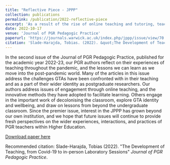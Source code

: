 ```yaml
---
title: "Reflective Piece - JPPP"
collection: publications
permalink: /publication/2022-reflective-piece
excerpt: 'As a result of the rise of online teaching and tutoring, teachers have had to adapt their teaching methods to accommodate the switch in demand of the student. Discussed in this reflection is the consideration of a Masters turned Ph.D. student who had to develop a new style of teaching to help the new generation of UGs in a world where the style of teaching was vastly different to what they remembered as an UG.'
date: 2022-10-17
venue: 'Journal of PGR Pedagogic Practice'
paperurl: 'https://journals.warwick.ac.uk/index.php/jppp/issue/view/70'
citation: 'Slade-Harajda, Tobias. (2022). &quot;The Development of Teaching, from Covid-19 to in-person Laboratory Sessions.&quot; <i>Journal of PGR Pedagogic Practice</i>.'
---
```


In the second issue of the Journal of PGR Pedagogic Practice, published for the academic year 2022-23, our PGR authors reflect on their experiences of teaching throughout the pandemic, and the lessons we can learn as we move into the post-pandemic world. Many of the articles in this issue address the challenges GTAs have been confronted with in their teaching and as a part of their wider identity as postgraduate researchers. Our authors address issues of engagement through online teaching, and the innovative methods they have adopted to facilitate learning. Others engage in the important work of decolonising the classroom, explore GTA identity and wellbeing, and draw on lessons from beyond the undergraduate classroom. Since the premier issue, interest in the JPPP has grown beyond our own institution, and we hope that future issues will continue to provide fresh perspectives on the wider experiences, interactions, and practices of PGR teachers within Higher Education.

[Download paper here](http://tobiassh0.github.io/files/reflective-piece-tobias.pdf)

Recommended citation: Slade-Harajda, Tobias (2022). "The Development of Teaching, from Covid-19 to in-person Laboratory Sessions" <i>Journal of PGR Pedagogic Practice</i>.